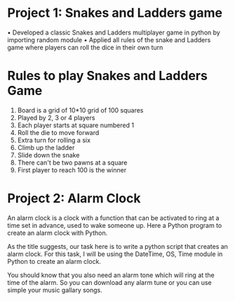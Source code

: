 # Project 1: Snakes and Ladders game
• Developed a classic Snakes and Ladders multiplayer game in python by importing random module 
• Applied all rules of the snake and Ladders game where players can roll the dice in their own turn

# Rules to play Snakes and Ladders Game
1. Board is a grid of 10*10 grid of 100 squares
2. Played by 2, 3 or 4 players
3. Each player starts at square numbered 1
4. Roll the die to move forward
5. Extra turn for rolling a six
6. Climb up the ladder
7. Slide down the snake
8. There can't be two pawns at a square
9. First player to reach 100 is the winner


# Project 2: Alarm Clock
An alarm clock is a clock with a function that can be activated to ring at a time set in advance, used to wake someone up. Here a Python program to create an alarm clock with Python.

As the title suggests, our task here is to write a python script that creates an alarm clock. For this task, I will be using the DateTime, OS, Time module in Python to create an alarm clock.

You should know that you also need an alarm tone which will ring at the time of the alarm. So you can download any alarm tune or you can use simple your music gallary songs.

